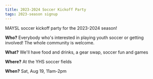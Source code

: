 ```yaml
---
title: 2023-2024 Soccer Kickoff Party
tags: 2023-season signup
---
```


MAYSL soccer kickoff party for the 2023-2024 season!

**Who?** Everybody who's interested in playing youth soccer or getting involved!
The whole community is welcome.

**What?** We'll have food and drinks, a gear swap, soccer fun and games

**Where?** At the YHS soccer fields

**When?** Sat, Aug 19, 11am-2pm
